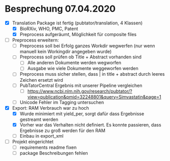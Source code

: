 # Besprechung 07.04.2020
- [x] Translation Package ist fertig (pubtator/translation, 4 Klassen)
	- [x] BioRXiv, WHO, PMC, Patent
	- [x] Preprocess aufgeräumt, Möglichkeit für composite files
- [ ] Preprocess erweitern:
	- [ ] Preprocess soll bei Erfolg ganzes Workdir wegwerfen (nur wenn manuell kein Workingdir angegeben wurde)
	- [ ] Preprocess soll prüfen ob Title + Abstract vorhanden sind
		- [ ] Alle anderen Dokumente werden wegworfen
		- [ ] Ausgabe wie viele Dokumente weggeworfen werden
	- [ ] Preprocess muss sicher stellen, dass | in title + abstract durch leeres Zeichen ersetzt wird
	- [ ] PubTatorCentral Ergebnis mit unserer Pipeline vergleichen
		- [ ] https://www.ncbi.nlm.nih.gov/research/pubtator/?view=publication&pmid=32248801&query=Simvastatin&page=1
	- [ ] Unicode Fehler im Tagging untersuchen
- [x] Export: RAM Verbrauch war zu hoch
	- [x] Wurde minimiert mit yield_per, sorgt dafür dass Ergebnisse gestreamt werden
	- [x] Vorher war das Verhalten nicht definiert. Es konnte passieren, dass Ergebnisse zu groß werden für den RAM
	- [ ] Einbau in export_xml 
- [ ] Projekt eingerichtet
	- [ ] requirements readme fixen
	- [ ] package Beschreibungen fehlen